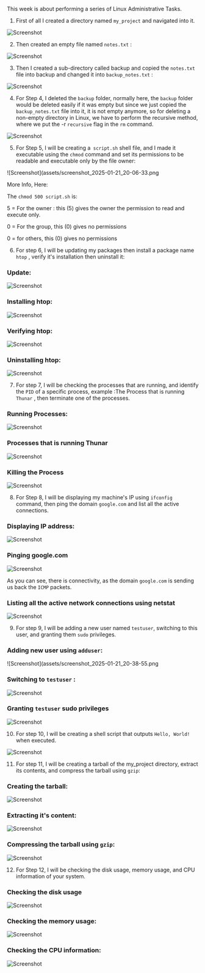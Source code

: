 
This week is about performing a series of Linux Administrative Tasks.

1) First of all I created a directory named `my_project` and navigated into it.

![Screenshot](assets/screenshot_2025-01-21_19-51-56.png)

2) Then created an empty file named `notes.txt` :

![Screenshot](assets/screenshot_2025-01-21_19-54-02.png)

3) Then I created a sub-directory called backup and copied the `notes.txt` file into backup and changed it into `backup_notes.txt` :

![Screenshot](assets/screenshot_2025-01-21_19-56-48.png)

4) For Step 4, I deleted the `backup` folder, normally here, the `backup` folder would be deleted easily if it was empty but since we just copied the `backup_notes.txt` file into it, it is not empty anymore, so for deleting a non-empty directory in Linux, we have to perform the recursive method, where we put the -r `recursive` flag in the `rm` command.

![Screenshot](assets/screenshot_2025-01-21_20-01-38.png)

5) For Step 5, I will be creating a` script.sh` shell file, and I made it executable using the `chmod` command and set its permissions to be readable and executable only by the file owner: 

![Screenshot](assets/screenshot_2025-01-21_20-06-33.png

More Info, Here:

The `chmod 500 script.sh` is:

5 = For the owner : this (5)  gives the owner the permission to read and execute only.

0 = For the group, this (0) gives no permissions

0 = for others, this (0) gives no permissions

6) For step 6, I will be updating my packages then install a package name `htop` , verify it's installation then uninstall it:

### Update: 

![Screenshot](assets/screenshot_2025-01-21_20-10-26.png)

### Installing htop:

![Screenshot](assets/screenshot_2025-01-21_20-15-36.png)

### Verifying htop:

![Screenshot](assets/screenshot_2025-01-21_20-16-23.png)

### Uninstalling htop:

![Screenshot](assets/screenshot_2025-01-21_20-17-17.png)

7) For step 7, I will be checking the processes that are running, and identify the `PID` of a specific process, example :The Process that is running `Thunar` , then terminate one of the processes.

### Running Processes:

![Screenshot](assets/screenshot_2025-01-21_20-22-14.png)

### Processes that is running Thunar

![Screenshot](assets/screenshot_2025-01-21_20-28-45.png)

### Killing the Process

![Screenshot](assets/screenshot_2025-01-21_20-29-24.png)

8) For Step 8, I will be displaying my machine's IP using `ifconfig` command, then ping the domain `google.com` and list all the active connections.

### Displaying IP address:

![Screenshot](assets/screenshot_2025-01-21_20-31-44.png)

### Pinging google.com

![Screenshot](assets/screenshot_2025-01-21_20-32-52.png)

As you can see, there is connectivity, as the domain `google.com` is sending us back the `ICMP` packets.


### Listing all the active network connections using netstat

![Screenshot](assets/screenshot_2025-01-21_20-35-44.png)

9) For step 9, I will be adding a new user named `testuser`, switching to this user, and granting them `sudo` privileges.

### Adding new user using `adduser`:

![Screenshot](assets/screenshot_2025-01-21_20-38-55.png


### Switching to `testuser` :

![Screenshot](assets/screenshot_2025-01-21_20-40-03.png)

### Granting `testuser` sudo privileges

![Screenshot](assets/screenshot_2025-01-21_20-42-47.png)


10) For step 10, I will be creating a shell script that outputs `Hello, World!` when executed.

![Screenshot](assets/screenshot_2025-01-21_20-45-06.png)


11) For step  11, I will be creating a tarball of the my_project directory, extract its contents, and compress the tarball using `gzip`:

### Creating the tarball:

![Screenshot](assets/screenshot_2025-01-21_20-51-14.png)

### Extracting it's content:

![Screenshot](assets/screenshot_2025-01-21_20-53-07.png)

### Compressing the tarball using `gzip`:

![Screenshot](assets/screenshot_2025-01-21_20-54-38.png)

12) For Step 12, I will be checking the disk usage, memory usage, and CPU information of your system.


### Checking the disk usage

![Screenshot](assets/screenshot_2025-01-21_20-56-17.png)

### Checking the memory usage:

![Screenshot](assets/screenshot_2025-01-21_20-56-58.png)

### Checking the CPU information:

![Screenshot](assets/screenshot_2025-01-21_20-57-37.png)
